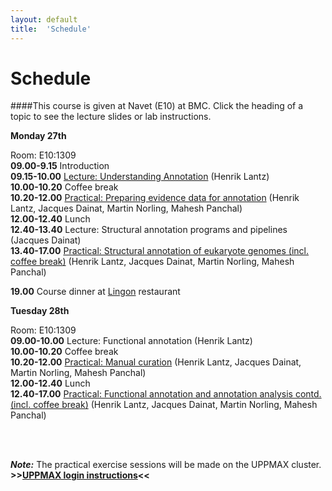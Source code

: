 ```yaml
---
layout: default
title:  'Schedule'
---
```


# Schedule

####This course is given at Navet (E10) at BMC. Click the heading of a topic to see the lecture slides or lab instructions.

**Monday 27th** 

Room: E10:1309  
**09.00-9.15** Introduction  
**09.15-10.00** [Lecture: Understanding Annotation](files/Annotation.pdf) (Henrik Lantz)  
**10.00-10.20** Coffee break  
**10.20-12.00** [Practical: Preparing evidence data for annotation](practical_session/ExcerciseEvidence) (Henrik Lantz, Jacques Dainat, Martin Norling, Mahesh Panchal)  
**12.00-12.40** Lunch  
**12.40-13.40** Lecture: Structural annotation programs and pipelines (Jacques Dainat)  
**13.40-17.00** [Practical: Structural annotation of eukaryote genomes (incl. coffee break)](practical_session/ExerciseGeneBuilding) (Henrik Lantz, Jacques Dainat, Martin Norling, Mahesh Panchal)  

**19.00** Course dinner at [Lingon](http://restauranglingon.com) restaurant

**Tuesday 28th** 

Room: E10:1309  
**09.00-10.00** Lecture: Functional annotation (Henrik Lantz)  
**10.00-10.20** Coffee break  
**10.20-12.00** [Practical: Manual curation](practical_session/ExerciseManCuration) (Henrik Lantz, Jacques Dainat, Martin Norling, Mahesh Panchal)  
**12.00-12.40** Lunch  
**12.40-17.00** [Practical: Functional annotation and annotation analysis contd. (incl. coffee break)](practical_session/ExerciseFuncAnnotInterp) (Henrik Lantz, Jacques Dainat, Martin Norling, Mahesh Panchal)  


<br/>
<br/>

***Note:***
The practical exercise sessions will be made on the UPPMAX cluster. **>>[UPPMAX login instructions](practical_session/LoginInstructions)<<**
